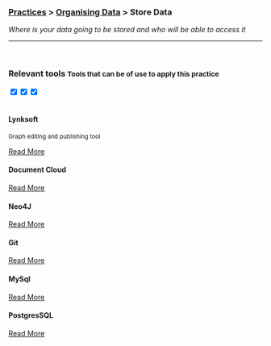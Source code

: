 ### [Practices](../../practices.html) > [Organising Data](../../practices.html#organise) > Store Data 

_Where is your data going to be stored and who will be able to access it_

____



</div></div><!-- dirty trick. close parent container and row--> 































































































































<div class="container-fluid">
<div class="row">
<div class="carousel">





























































































































</div>
<br>
</div>
</div>































































































































































































































<div class="container"><!-- dirty trick. reopen parent container -->
<div class="row">
<span class="pull-left"><h3>Relevant tools <small>Tools that can be of use to apply this practice</small></h3></span>
<span class="pull-right project-filter">
<div class="btn-group" data-toggle="buttons">
<label class="btn btn-primary glyphicon glyphicon-user active" data-toggle="tooltip" data-placement="top" title="User"><input type="checkbox" autocomplete="off" checked></label><label class="btn btn-primary glyphicon glyphicon-education active" data-toggle="tooltip" data-placement="top" title="Data User"><input type="checkbox" autocomplete="off" checked></label><label class="btn btn-primary glyphicon glyphicon-wrench active" data-toggle="tooltip" data-placement="top" title="Developer"><input type="checkbox" autocomplete="off" checked></label>
</div>
</span>
</div>
</div>

<div class="container-fluid">
<div class="row">
<br>
<div class="carousel">










































<div>
<div class="panel panel-primary" data-toolbox-user="">
<div class="panel-heading">
<h4 class="panel-title">Lynksoft</h4>
</div>
<div class="panel-body">
<p><small>Graph editing and publishing tool</small></p>
<a href="../../tools/lynksoft.html">Read More</a>
</div>
</div>
</div>









































































































<div>
<div class="panel panel-primary" data-toolbox-user="">
<div class="panel-heading">
<h4 class="panel-title">Document Cloud</h4>
</div>
<div class="panel-body">
<p><small></small></p>
<a href="../../tools/document-cloud.html">Read More</a>
</div>
</div>
</div>

















<div>
<div class="panel panel-primary" data-toolbox-user="">
<div class="panel-heading">
<h4 class="panel-title">Neo4J</h4>
</div>
<div class="panel-body">
<p><small></small></p>
<a href="../../tools/neo4j.html">Read More</a>
</div>
</div>
</div>



<div>
<div class="panel panel-primary" data-toolbox-user="">
<div class="panel-heading">
<h4 class="panel-title">Git</h4>
</div>
<div class="panel-body">
<p><small></small></p>
<a href="../../tools/git.html">Read More</a>
</div>
</div>
</div>



























<div>
<div class="panel panel-primary" data-toolbox-user="">
<div class="panel-heading">
<h4 class="panel-title">MySql</h4>
</div>
<div class="panel-body">
<p><small></small></p>
<a href="../../tools/mysql.html">Read More</a>
</div>
</div>
</div>



<div>
<div class="panel panel-primary" data-toolbox-user="">
<div class="panel-heading">
<h4 class="panel-title">PostgresSQL</h4>
</div>
<div class="panel-body">
<p><small></small></p>
<a href="../../tools/postgressql.html">Read More</a>
</div>
</div>
</div>


















</div>
</div>
</div>
<div class="container"><!-- dirty trick. reopen parent container -->
<div class="row">
</div><!--- group row -->
</div><!--- group container -->
<div class="container"><div class="row"><!-- dirty trick. reopen parent container and row -->